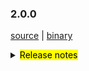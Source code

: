 ### 2.0.0

 [source](https://github.com/seata/seata/archive/v2.0.0.zip) |
 [binary](https://github.com/seata/seata/releases/download/v2.0.0/seata-server-2.0.0.zip) 

<details>
  <summary><mark>Release notes</mark></summary>

### Seata 2.0.0

Seata 2.0.0 发布。

Seata 是一款开源的分布式事务解决方案，提供高性能和简单易用的分布式事务服务。

此版本更新如下：

### feature：
  - [[#1234](https://github.com/seata/seata/pull/1234)] 样例，后续请删除

### bugfix：
  - [[#1234](https://github.com/seata/seata/pull/1234)] 样例，后续请删除
  - [[#4626](https://github.com/seata/seata/pull/4626)] 使用 `easyj-maven-plugin` 插件代替 `flatten-maven-plugin` 插件，以修复 `shade` 插件与 `flatten` 插件不兼容的问题，导致`seata-all.pom` 中的 `${revision}` 并没有被替换，使应用端引用 `seata-all` 后无法打包。

### optimize：
   - [[#4567](https://github.com/seata/seata/pull/4567)] 支持where条件带函数find_in_set支持
   - [[#4629](https://github.com/seata/seata/pull/4629)] 更新globalsession状态时检查更改前后的对应关系正确性

### test：
  - [[#1234](https://github.com/seata/seata/pull/1234)] 样例，后续请删除


### Contributors:
  
非常感谢以下 contributors 的代码贡献。若有无意遗漏，请报告。
  

   - [slievrly](https://github.com/slievrly)
   - [doubleDimple](https://github.com/doubleDimple)
   - [Bughue](https://github.com/Bughue)

同时，我们收到了社区反馈的很多有价值的issue和建议，非常感谢大家。


#### Link

  - **Seata:** https://github.com/seata/seata  
  - **Seata-Samples:** https://github.com/seata/seata-samples   
  - **Release:** https://github.com/seata/seata/releases
  - **WebSite:** https://seata.io

</details>
